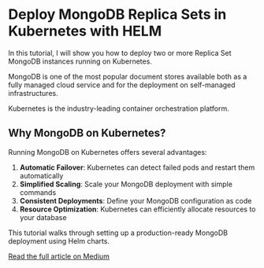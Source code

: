 # Deploy MongoDB Replica Sets in Kubernetes with HELM

In this tutorial, I will show you how to deploy two or more Replica Set MongoDB instances running on Kubernetes.

MongoDB is one of the most popular document stores available both as a fully managed cloud service and for the deployment on self-managed infrastructures.

Kubernetes is the industry-leading container orchestration platform.

## Why MongoDB on Kubernetes?

Running MongoDB on Kubernetes offers several advantages:

1. **Automatic Failover**: Kubernetes can detect failed pods and restart them automatically
2. **Simplified Scaling**: Scale your MongoDB deployment with simple commands
3. **Consistent Deployments**: Define your MongoDB configuration as code
4. **Resource Optimization**: Kubernetes can efficiently allocate resources to your database

This tutorial walks through setting up a production-ready MongoDB deployment using Helm charts.

[Read the full article on Medium](https://medium.com/towardsdev/deploy-mongodb-replica-sets-in-kubernetes-with-helm-e8562fb3e7ed)